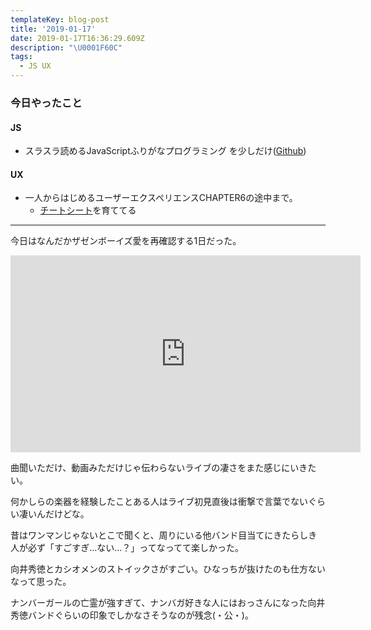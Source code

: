 ```yaml
---
templateKey: blog-post
title: '2019-01-17'
date: 2019-01-17T16:36:29.609Z
description: "\U0001F60C"
tags:
  - JS UX
---
```

### 今日やったこと
#### JS
* スラスラ読めるJavaScriptふりがなプログラミング を少しだけ([Github](https://github.com/murokaco/furigana-programming/commit/efe764753b4da9387f2cea8fc05ee54511c33039))

#### UX
* 一人からはじめるユーザーエクスペリエンスCHAPTER6の途中まで。
  * [チートシート](https://docs.google.com/spreadsheets/d/17YpvBwPmSbN81gw29xpi4-QkxZfaTjq7qy5I8vKhAtw/edit#gid=400639042)を育ててる

-----
今日はなんだかザゼンボーイズ愛を再確認する1日だった。
<iframe width="560" height="315" src="https://www.youtube.com/embed/YLNzdTkIy-Q" frameborder="0" allow="accelerometer; autoplay; encrypted-media; gyroscope; picture-in-picture" allowfullscreen></iframe>

曲聞いただけ、動画みただけじゃ伝わらないライブの凄さをまた感じにいきたい。

何かしらの楽器を経験したことある人はライブ初見直後は衝撃で言葉でないぐらい凄いんだけどな。

昔はワンマンじゃないとこで聞くと、周りにいる他バンド目当てにきたらしき人が必ず「すごすぎ…ない…？」ってなってて楽しかった。

向井秀徳とカシオメンのストイックさがすごい。ひなっちが抜けたのも仕方ないなって思った。

ナンバーガールの亡霊が強すぎて、ナンバガ好きな人にはおっさんになった向井秀徳バンドぐらいの印象でしかなさそうなのが残念(・公・)。
